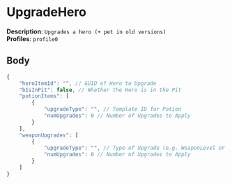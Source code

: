 # UpgradeHero

**Description**: `Upgrades a hero (+ pet in old versions)` \
**Profiles**: `profile0`

## Body

```js
{
    "heroItemId": "", // GUID of Hero to Upgrade
    "bIsInPit": false, // Whether the Hero is in the Pit
    "potionItems": [
        {
            "upgradeType": "", // Template ID for Potion
            "numUpgrades": 0 // Number of Upgrades to Apply
        }
    ],
    "weaponUpgrades": [
        {
            "upgradeType": "", // Type of Upgrade (e.g. WeaponLevel or WeaponStars)
            "numUpgrades": 0 // Number of Upgrades to Apply
        }
    ]
}
```
